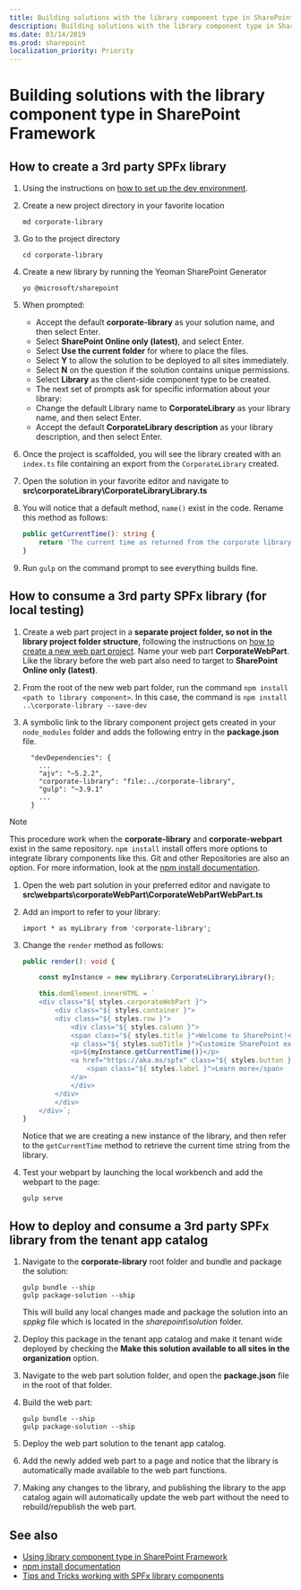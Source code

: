 ```yaml
---
title: Building solutions with the library component type in SharePoint Framework
description: Building solutions with the library component type in SharePoint Framework
ms.date: 03/14/2019
ms.prod: sharepoint
localization_priority: Priority
---
```


# Building solutions with the library component type in SharePoint Framework 

## How to create a 3rd party SPFx library

1. Using the instructions on [how to set up the dev environment](https://docs.microsoft.com/en-us/sharepoint/dev/spfx/set-up-your-development-environment).
1. Create a new project directory in your favorite location
 
    ```
    md corporate-library
    ```
 
1. Go to the project directory

    ```
    cd corporate-library
    ```
 
1. Create a new library by running the Yeoman SharePoint Generator

    ```
    yo @microsoft/sharepoint
    ```
 
1. When prompted:

    - Accept the default **corporate-library** as your solution name, and then select Enter.
    - Select **SharePoint Online only (latest)**, and select Enter.
    - Select **Use the current folder** for where to place the files.
    - Select **Y** to allow the solution to be deployed to all sites immediately.
    - Select **N** on the question if the solution contains unique permissions.
    - Select **Library** as the client-side component type to be created.
    - The next set of prompts ask for specific information about your library:
    - Change the default Library name to **CorporateLibrary** as your library name, and then select Enter.
    - Accept the default **CorporateLibrary description** as your library description, and then select Enter.
 
1. Once the project is scaffolded, you will see the library created with an `index.ts` file containing an export from the `CorporateLibrary` created.
 
1. Open the solution in your favorite editor and navigate to **src\corporateLibrary\CorporateLibraryLibrary.ts**

1. You will notice that a default method, `name()` exist in the code. Rename this method as follows:

    ```typescript
    public getCurrentTime(): string {
        return 'The current time as returned from the corporate library is ' + new Date().toTimeString();
    }
    ```
1. Run `gulp` on the command prompt to see everything builds fine.

## How to consume a 3rd party SPFx library (for local testing)
1. Create a web part project in a **separate project folder, so not in the library project folder structure**, following the instructions on [how to create a new web part project](https://docs.microsoft.com/en-us/sharepoint/dev/spfx/web-parts/get-started/build-a-hello-world-web-part#to-create-a-new-web-part-project). Name your web part **CorporateWebPart**. Like the library before the web part also need to target to **SharePoint Online only (latest)**.
 
1. From the root of the new web part folder, run the command `npm install <path to library component>`. In this case, the command is `npm install ..\corporate-library --save-dev`
 
1. A symbolic link to the library component project gets created in your `node_modules` folder and adds the following entry in the **package.json** file.

    ```
      "devDependencies": {
        ...
        "ajv": "~5.2.2",
        "corporate-library": "file:../corporate-library",
        "gulp": "~3.9.1"
        ...
      }
    ```

> [!NOTE]
> This procedure work when the **corporate-library** and **corporate-webpart** exist in the same repository. `npm install` install offers more options to integrate library components like this. Git and other Repositories are also an option. For more information, look at the [npm install documentation](https://docs.npmjs.com/cli/install).
 
1. Open the web part solution in your preferred editor and navigate to **src\webparts\corporateWebPart\CorporateWebPartWebPart.ts**

1. Add an import to refer to your library:

    ```
    import * as myLibrary from 'corporate-library';
    ```

1. Change the `render` method as follows:

    ```typescript
    public render(): void {

        const myInstance = new myLibrary.CorporateLibraryLibrary();

        this.domElement.innerHTML = `
        <div class="${ styles.corporateWebPart }">
            <div class="${ styles.container }">
            <div class="${ styles.row }">
                <div class="${ styles.column }">
                <span class="${ styles.title }">Welcome to SharePoint!</span>
                <p class="${ styles.subTitle }">Customize SharePoint experiences using Web Parts.</p>
                <p>${myInstance.getCurrentTime()}</p>
                <a href="https://aka.ms/spfx" class="${ styles.button }">
                    <span class="${ styles.label }">Learn more</span>
                </a>
                </div>
            </div>
            </div>
        </div>`;
    }
    ```

    Notice that we are creating a new instance of the library, and then refer to the `getCurrentTime` method to retrieve the current time string from the library.
    
1. Test your webpart by launching the local workbench and add the webpart to the page:

    ```
    gulp serve
    ```

## How to deploy and consume a 3rd party SPFx library from the tenant app catalog

1. Navigate to the **corporate-library** root folder and bundle and package the solution:

    ```
    gulp bundle --ship
    gulp package-solution --ship
    ```
   
    This will build any local changes made and package the solution into an _sppkg_ file which is located in the _sharepoint\solution_ folder.
 
1. Deploy this package in the tenant app catalog and make it tenant wide deployed by checking the **Make this solution available to all sites in the organization** option.
 
1. Navigate to the web part solution folder, and open the **package.json** file in the root of that folder.
 
1. Build the web part:

    ```
    gulp bundle --ship
    gulp package-solution --ship
    ```
 
1. Deploy the web part solution to the tenant app catalog.
 
1. Add the newly added web part to a page and notice that the library is automatically made available to the web part functions.
 
1. Making any changes to the library, and publishing the library to the app catalog again will automatically update the web part without the need to rebuild/republish the web part.

## See also

- [Using library component type in SharePoint Framework](./library-component-overview.md)
- [npm install documentation](https://docs.npmjs.com/cli/install)
- [Tips and Tricks working with SPFx library components](https://n8d.at/blog/tips-and-tricks-working-with-spfx-library-components)
